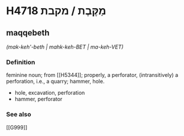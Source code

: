 # H4718 מַקֶּבֶת / מקבת

## maqqebeth

_(mak-keh'-beth | mahk-keh-BET | ma-keh-VET)_

### Definition

feminine noun; from [[H5344]]; properly, a perforator, (intransitively) a perforation, i.e., a quarry; hammer, hole.

- hole, excavation, perforation
- hammer, perforator
### See also

[[G999]]

